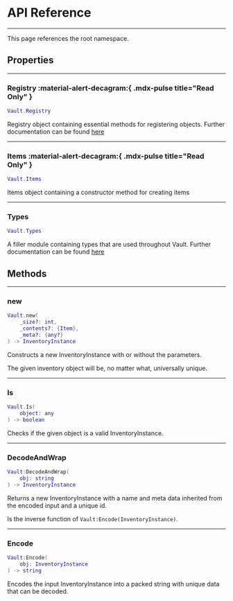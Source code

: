 # API Reference

---

This page references the root namespace.

## Properties

---

### Registry :material-alert-decagram:{ .mdx-pulse title="Read Only" }

```lua
Vault.Registry
```

Registry object containing essential methods for registering objects. 
Further documentation can be found [here](registry.md)

---

### Items :material-alert-decagram:{ .mdx-pulse title="Read Only" }

```lua
Vault.Items 
```

Items object containing a constructor method for creating items

---

### Types 

```lua
Vault.Types
```

A filler module containing types that are used throughout Vault. 
Further documentation can be found [here](types.md)

## Methods

---

### new

```lua
Vault.new(
    _size?: int,
    _contents?: {Item},
    _meta?: {any?}
) -> InventoryInstance
```

Constructs a new InventoryInstance with or without the parameters.

The given inventory object will be, no matter what, universally unique.

---

### Is

```lua
Vault.Is(
    object: any
) -> boolean
```

Checks if the given object is a valid InventoryInstance.

---

### DecodeAndWrap

```lua
Vault:DecodeAndWrap(
    obj: string
) -> InventoryInstance
```

Returns a new InventoryInstance with a name and meta data inherited from the encoded input and a unique id.

Is the inverse function of `Vault:Encode(InventoryInstance)`.

---

### Encode

```lua
Vault:Encode(
    obj: InventoryInstance
) -> string
```

Encodes the input InventoryInstance into a packed string with unique data that can be decoded.